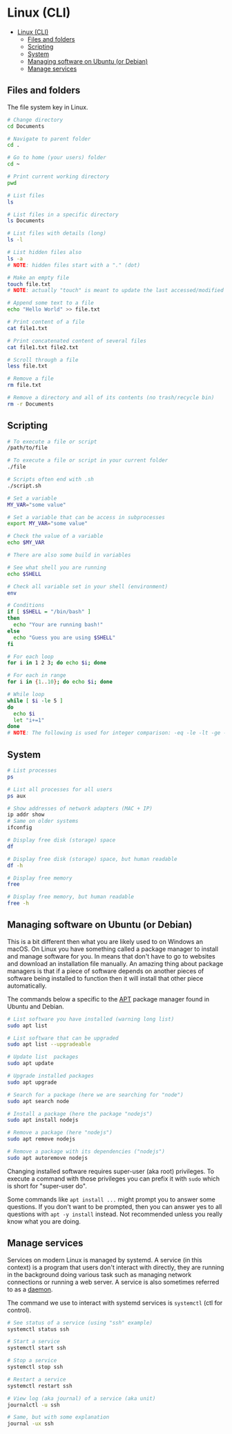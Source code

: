 # Linux (CLI)

<!--toc:start-->
- [Linux (CLI)](#linux-cli)
  - [Files and folders](#files-and-folders)
  - [Scripting](#scripting)
  - [System](#system)
  - [Managing software on Ubuntu (or Debian)](#managing-software-on-ubuntu-or-debian)
  - [Manage services](#manage-services)
<!--toc:end-->

## Files and folders

The file system key in Linux.

```sh
# Change directory
cd Documents

# Navigate to parent folder
cd .

# Go to home (your users) folder
cd ~

# Print current working directory
pwd

# List files
ls

# List files in a specific directory
ls Documents

# List files with details (long)
ls -l

# List hidden files also
ls -a
# NOTE: hidden files start with a "." (dot)

# Make an empty file
touch file.txt
# NOTE: actually "touch" is meant to update the last accessed/modified timestamp, but it will also create the file if it doesn't exist.

# Append some text to a file
echo "Hello World" >> file.txt

# Print content of a file
cat file1.txt

# Print concatenated content of several files
cat file1.txt file2.txt

# Scroll through a file
less file.txt

# Remove a file
rm file.txt

# Remove a directory and all of its contents (no trash/recycle bin)
rm -r Documents
```

## Scripting

```sh
# To execute a file or script
/path/to/file

# To execute a file or script in your current folder
./file

# Scripts often end with .sh
./script.sh

# Set a variable
MY_VAR="some value"

# Set a variable that can be access in subprocesses
export MY_VAR="some value"

# Check the value of a variable
echo $MY_VAR

# There are also some build in variables

# See what shell you are running
echo $SHELL

# Check all variable set in your shell (environment)
env

# Conditions
if [ $SHELL = "/bin/bash" ]
then
  echo "Your are running bash!"
else
  echo "Guess you are using $SHELL"
fi

# For each loop
for i in 1 2 3; do echo $i; done

# For each in range
for i in {1..10}; do echo $i; done

# While loop
while [ $i -le 5 ]
do
  echo $i
  let "i+=1"
done
# NOTE: The following is used for integer comparison: -eq -le -lt -ge -gt
```

## System

```sh
# List processes
ps

# List all processes for all users
ps aux

# Show addresses of network adapters (MAC + IP)
ip addr show
# Same on older systems
ifconfig

# Display free disk (storage) space
df

# Display free disk (storage) space, but human readable
df -h

# Display free memory
free

# Display free memory, but human readable
free -h
```

## Managing software on Ubuntu (or Debian)

This is a bit different then what you are likely used to on Windows an macOS.
On Linux you have something called a package manager to install and manage
software for you.
In means that don't have to go to websites and download an installation file manually.
An amazing thing about package managers is that if a piece of software depends
on another pieces of software being installed to function then it will install
that other piece automatically.

The commands below a specific to the
[APT](<https://en.wikipedia.org/wiki/APT_(software)>) package manager found in
Ubuntu and Debian.

```sh
# List software you have installed (warning long list)
sudo apt list

# List software that can be upgraded
sudo apt list --upgradeable

# Update list  packages
sudo apt update

# Upgrade installed packages
sudo apt upgrade

# Search for a package (here we are searching for "node")
sudo apt search node

# Install a package (here the package "nodejs")
sudo apt install nodejs

# Remove a package (here "nodejs")
sudo apt remove nodejs

# Remove a package with its dependencies ("nodejs")
sudo apt autoremove nodejs
```

Changing installed software requires super-user (aka root) privileges.
To execute a command with those privileges you can prefix it with `sudo` which
is short for "super-user do".

Some commands like `apt install ...` might prompt you to answer some questions.
If you don't want to be prompted, then you can answer yes to all questions with
`apt -y install` instead.
Not recommended unless you really know what you are doing.

## Manage services

Services on modern Linux is managed by systemd.
A service (in this context) is a program that users don't interact with
directly, they are running in the background doing various task such as
managing network connections or running a web server.
A service is also sometimes referred to as a
[daemon](<https://en.wikipedia.org/wiki/Daemon_(computing)>).

The command we use to interact with systemd services is `systemctl` (ctl for
control).

```sh
# See status of a service (using "ssh" example)
systemctl status ssh

# Start a service
systemctl start ssh

# Stop a service
systemctl stop ssh

# Restart a service
systemctl restart ssh

# View log (aka journal) of a service (aka unit)
journalctl -u ssh

# Same, but with some explanation
journal -ux ssh
```

